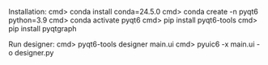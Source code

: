 Installation:
cmd> conda install conda=24.5.0
cmd> conda create -n pyqt6 python=3.9
cmd> conda activate pyqt6
cmd> pip install pyqt6-tools
cmd> pip install pyqtgraph

Run designer:
cmd> pyqt6-tools designer main.ui
cmd> pyuic6 -x main.ui -o designer.py

